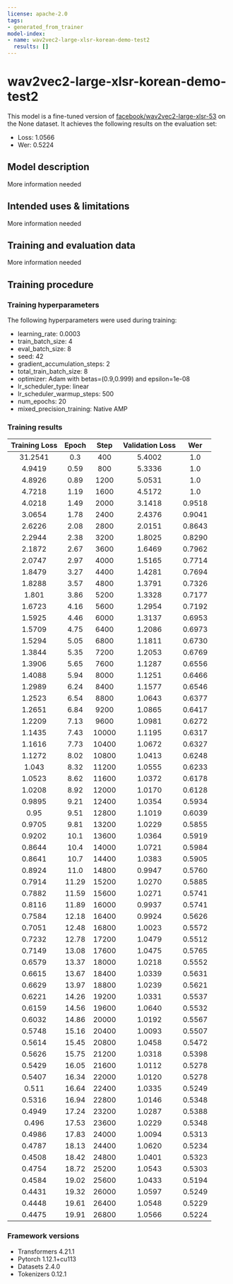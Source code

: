 ```yaml
---
license: apache-2.0
tags:
- generated_from_trainer
model-index:
- name: wav2vec2-large-xlsr-korean-demo-test2
  results: []
---
```


<!-- This model card has been generated automatically according to the information the Trainer had access to. You
should probably proofread and complete it, then remove this comment. -->

# wav2vec2-large-xlsr-korean-demo-test2

This model is a fine-tuned version of [facebook/wav2vec2-large-xlsr-53](https://huggingface.co/facebook/wav2vec2-large-xlsr-53) on the None dataset.
It achieves the following results on the evaluation set:
- Loss: 1.0566
- Wer: 0.5224

## Model description

More information needed

## Intended uses & limitations

More information needed

## Training and evaluation data

More information needed

## Training procedure

### Training hyperparameters

The following hyperparameters were used during training:
- learning_rate: 0.0003
- train_batch_size: 4
- eval_batch_size: 8
- seed: 42
- gradient_accumulation_steps: 2
- total_train_batch_size: 8
- optimizer: Adam with betas=(0.9,0.999) and epsilon=1e-08
- lr_scheduler_type: linear
- lr_scheduler_warmup_steps: 500
- num_epochs: 20
- mixed_precision_training: Native AMP

### Training results

| Training Loss | Epoch | Step  | Validation Loss | Wer    |
|:-------------:|:-----:|:-----:|:---------------:|:------:|
| 31.2541       | 0.3   | 400   | 5.4002          | 1.0    |
| 4.9419        | 0.59  | 800   | 5.3336          | 1.0    |
| 4.8926        | 0.89  | 1200  | 5.0531          | 1.0    |
| 4.7218        | 1.19  | 1600  | 4.5172          | 1.0    |
| 4.0218        | 1.49  | 2000  | 3.1418          | 0.9518 |
| 3.0654        | 1.78  | 2400  | 2.4376          | 0.9041 |
| 2.6226        | 2.08  | 2800  | 2.0151          | 0.8643 |
| 2.2944        | 2.38  | 3200  | 1.8025          | 0.8290 |
| 2.1872        | 2.67  | 3600  | 1.6469          | 0.7962 |
| 2.0747        | 2.97  | 4000  | 1.5165          | 0.7714 |
| 1.8479        | 3.27  | 4400  | 1.4281          | 0.7694 |
| 1.8288        | 3.57  | 4800  | 1.3791          | 0.7326 |
| 1.801         | 3.86  | 5200  | 1.3328          | 0.7177 |
| 1.6723        | 4.16  | 5600  | 1.2954          | 0.7192 |
| 1.5925        | 4.46  | 6000  | 1.3137          | 0.6953 |
| 1.5709        | 4.75  | 6400  | 1.2086          | 0.6973 |
| 1.5294        | 5.05  | 6800  | 1.1811          | 0.6730 |
| 1.3844        | 5.35  | 7200  | 1.2053          | 0.6769 |
| 1.3906        | 5.65  | 7600  | 1.1287          | 0.6556 |
| 1.4088        | 5.94  | 8000  | 1.1251          | 0.6466 |
| 1.2989        | 6.24  | 8400  | 1.1577          | 0.6546 |
| 1.2523        | 6.54  | 8800  | 1.0643          | 0.6377 |
| 1.2651        | 6.84  | 9200  | 1.0865          | 0.6417 |
| 1.2209        | 7.13  | 9600  | 1.0981          | 0.6272 |
| 1.1435        | 7.43  | 10000 | 1.1195          | 0.6317 |
| 1.1616        | 7.73  | 10400 | 1.0672          | 0.6327 |
| 1.1272        | 8.02  | 10800 | 1.0413          | 0.6248 |
| 1.043         | 8.32  | 11200 | 1.0555          | 0.6233 |
| 1.0523        | 8.62  | 11600 | 1.0372          | 0.6178 |
| 1.0208        | 8.92  | 12000 | 1.0170          | 0.6128 |
| 0.9895        | 9.21  | 12400 | 1.0354          | 0.5934 |
| 0.95          | 9.51  | 12800 | 1.1019          | 0.6039 |
| 0.9705        | 9.81  | 13200 | 1.0229          | 0.5855 |
| 0.9202        | 10.1  | 13600 | 1.0364          | 0.5919 |
| 0.8644        | 10.4  | 14000 | 1.0721          | 0.5984 |
| 0.8641        | 10.7  | 14400 | 1.0383          | 0.5905 |
| 0.8924        | 11.0  | 14800 | 0.9947          | 0.5760 |
| 0.7914        | 11.29 | 15200 | 1.0270          | 0.5885 |
| 0.7882        | 11.59 | 15600 | 1.0271          | 0.5741 |
| 0.8116        | 11.89 | 16000 | 0.9937          | 0.5741 |
| 0.7584        | 12.18 | 16400 | 0.9924          | 0.5626 |
| 0.7051        | 12.48 | 16800 | 1.0023          | 0.5572 |
| 0.7232        | 12.78 | 17200 | 1.0479          | 0.5512 |
| 0.7149        | 13.08 | 17600 | 1.0475          | 0.5765 |
| 0.6579        | 13.37 | 18000 | 1.0218          | 0.5552 |
| 0.6615        | 13.67 | 18400 | 1.0339          | 0.5631 |
| 0.6629        | 13.97 | 18800 | 1.0239          | 0.5621 |
| 0.6221        | 14.26 | 19200 | 1.0331          | 0.5537 |
| 0.6159        | 14.56 | 19600 | 1.0640          | 0.5532 |
| 0.6032        | 14.86 | 20000 | 1.0192          | 0.5567 |
| 0.5748        | 15.16 | 20400 | 1.0093          | 0.5507 |
| 0.5614        | 15.45 | 20800 | 1.0458          | 0.5472 |
| 0.5626        | 15.75 | 21200 | 1.0318          | 0.5398 |
| 0.5429        | 16.05 | 21600 | 1.0112          | 0.5278 |
| 0.5407        | 16.34 | 22000 | 1.0120          | 0.5278 |
| 0.511         | 16.64 | 22400 | 1.0335          | 0.5249 |
| 0.5316        | 16.94 | 22800 | 1.0146          | 0.5348 |
| 0.4949        | 17.24 | 23200 | 1.0287          | 0.5388 |
| 0.496         | 17.53 | 23600 | 1.0229          | 0.5348 |
| 0.4986        | 17.83 | 24000 | 1.0094          | 0.5313 |
| 0.4787        | 18.13 | 24400 | 1.0620          | 0.5234 |
| 0.4508        | 18.42 | 24800 | 1.0401          | 0.5323 |
| 0.4754        | 18.72 | 25200 | 1.0543          | 0.5303 |
| 0.4584        | 19.02 | 25600 | 1.0433          | 0.5194 |
| 0.4431        | 19.32 | 26000 | 1.0597          | 0.5249 |
| 0.4448        | 19.61 | 26400 | 1.0548          | 0.5229 |
| 0.4475        | 19.91 | 26800 | 1.0566          | 0.5224 |


### Framework versions

- Transformers 4.21.1
- Pytorch 1.12.1+cu113
- Datasets 2.4.0
- Tokenizers 0.12.1
